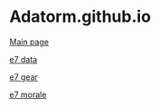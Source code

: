 # Adatorm.github.io

[Main page](https://adatorm.github.io)

[e7 data](https://adatorm.github.io/epic7-data/)

[e7 gear](https://adatorm.github.io/epic7-gear/)

[e7 morale](https://adatorm.github.io/epic7-morale/)

